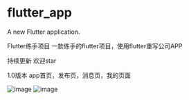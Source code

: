 # flutter_app

A new Flutter application.

Flutter练手项目
一款练手的flutter项目，使用flutter重写公司APP

持续更新
欢迎star

1.0版本
app首页，发布页，消息页，我的页面

![image](https://github.com/Clearlee/Flutter_Demo/blob/master/screenshot/screenshot_1_1.gif )
![image](https://github.com/Clearlee/Flutter_Demo/blob/master/screenshot/screenshot_1_2.gif )